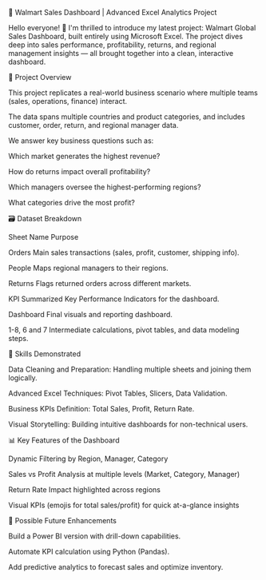🚀 Walmart Sales Dashboard | Advanced Excel Analytics Project



Hello everyone! 👋
I'm thrilled to introduce my latest project: Walmart Global Sales Dashboard, built entirely using Microsoft Excel.
The project dives deep into sales performance, profitability, returns, and regional management insights — all brought together into a clean, interactive dashboard.

📂 Project Overview

This project replicates a real-world business scenario where multiple teams (sales, operations, finance) interact.


The data spans multiple countries and product categories, and includes customer, order, return, and regional manager data.



We answer key business questions such as:



Which market generates the highest revenue?


How do returns impact overall profitability?


Which managers oversee the highest-performing regions?


What categories drive the most profit?





🗃 Dataset Breakdown

Sheet Name	Purpose


Orders	Main sales transactions (sales, profit, customer, shipping info).


People	Maps regional managers to their regions.


Returns	Flags returned orders across different markets.


KPI	Summarized Key Performance Indicators for the dashboard.


Dashboard	Final visuals and reporting dashboard.


1-8, 6 and 7	Intermediate calculations, pivot tables, and data modeling steps.




🧠 Skills Demonstrated


Data Cleaning and Preparation: Handling multiple sheets and joining them logically.


Advanced Excel Techniques: Pivot Tables, Slicers, Data Validation.


Business KPIs Definition: Total Sales, Profit, Return Rate.


Visual Storytelling: Building intuitive dashboards for non-technical users.




📊 Key Features of the Dashboard


Dynamic Filtering by Region, Manager, Category


Sales vs Profit Analysis at multiple levels (Market, Category, Manager)


Return Rate Impact highlighted across regions


Visual KPIs (emojis for total sales/profit) for quick at-a-glance insights



🚧 Possible Future Enhancements


Build a Power BI version with drill-down capabilities.


Automate KPI calculation using Python (Pandas).


Add predictive analytics to forecast sales and optimize inventory.
